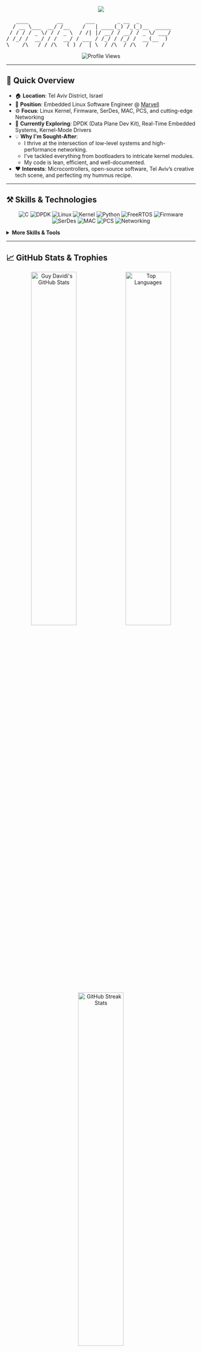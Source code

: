 <!--
   NOTE: This README is jam-packed with flashy elements. 
   Some require setup:
   - Snake Graph: https://github.com/Platane/snk
   - Spotify Now Playing: https://github.com/novatorem/Spotify-Readme
   - Wakatime Stats: https://github.com/anmol098/waka-readme-stats
   - GitHub Trophies: https://github.com/ryo-ma/github-profile-trophy
   - Random Jokes/Quotes: see references in the comments below
   --> 

<!-- 
   Animated Typing Banner 
   (Customize text, speed, and styling at: 
   https://github.com/DenverCoder1/readme-typing-svg) 
-->
<p align="center">
  <img src="https://readme-typing-svg.herokuapp.com?size=30&width=650&lines=Hey%2C+I'm+Guy+Davidi!+%F0%9F%91%8B;Embedded+Linux+Engineer+%7C+Kernel+Guru;Sought-After+Programmer+with+%F0%9F%92%BB+Passion;Building+Next-Gen+Firmware+%26+Systems;Welcome+to+My+Code+Domain!" />
</p>

<!-- Eye-Catching ASCII or Text Banner -->
<p align="center">
<pre>
   ____         __       ___       _ __  _          
  / __ \___  __/ /__    /   | ____(_) /_(_)__  _____
 / / / / _ \/ / / _ \  / /| |/ __/ / __/ / _ \/ ___/
/ /_/ /  __/ / /  __/ / ___ / /_/ / /_/ /  __(__  ) 
\____/\___/_/_/\___(_)_/  |_\__/_/\__/_/\___/____/  
</pre>
</p>

<p align="center">
  <img src="https://hits.sh/github.com/guy-davidi.svg?style=for-the-badge&label=Profile+Views&extraCount=0&color=779AEB&labelColor=4C4C4C" alt="Profile Views" />
</p>

---

## 🚀 Quick Overview

- 🏠 **Location**: Tel Aviv District, Israel  
- 💼 **Position**: Embedded Linux Software Engineer @ [Marvell](https://www.marvell.com/)  
- ⚙️ **Focus**: Linux Kernel, Firmware, SerDes, MAC, PCS, and cutting-edge Networking  
- 🌱 **Currently Exploring**: DPDK (Data Plane Dev Kit), Real-Time Embedded Systems, Kernel-Mode Drivers  
- 💡 **Why I'm Sought-After**:  
  - I thrive at the intersection of low-level systems and high-performance networking.  
  - I’ve tackled everything from bootloaders to intricate kernel modules.  
  - My code is lean, efficient, and well-documented.  
- ❤️ **Interests**: Microcontrollers, open-source software, Tel Aviv’s creative tech scene, and perfecting my hummus recipe.

---

## ⚒️ Skills & Technologies

<p align="center">
  <img src="https://img.shields.io/badge/-C-blue" alt="C"/>
  <img src="https://img.shields.io/badge/-DPDK-green" alt="DPDK"/>
  <img src="https://img.shields.io/badge/-Linux-lightgrey" alt="Linux"/>
  <img src="https://img.shields.io/badge/-Kernel-orange" alt="Kernel"/>
  <img src="https://img.shields.io/badge/-Python-yellow" alt="Python"/>
  <img src="https://img.shields.io/badge/-FreeRTOS-blue" alt="FreeRTOS"/>
  <img src="https://img.shields.io/badge/-Firmware-red" alt="Firmware"/>
  <img src="https://img.shields.io/badge/-SerDes-purple" alt="SerDes"/>
  <img src="https://img.shields.io/badge/-MAC-pink" alt="MAC"/>
  <img src="https://img.shields.io/badge/-PCS-brown" alt="PCS"/>
  <img src="https://img.shields.io/badge/-Networking-lightblue" alt="Networking"/>
</p>

<details>
  <summary><strong>More Skills & Tools</strong></summary><br>
  
  - **Yocto Project** for embedded Linux builds  
  - **Git/Gerrit** for collaborative development  
  - **CI/CD** (Jenkins, GitHub Actions) for automated testing  
  - **CMake** for complex build systems  
  - **Familiar with** Docker, K8s for containerized microservices 
</details>

---

## 📈 GitHub Stats & Trophies

<div align="center">

<!-- GitHub Stats Card -->
<img src="https://github-readme-stats.vercel.app/api?username=guy-davidi&show_icons=true&theme=dark" alt="Guy Davidi's GitHub Stats" width="49%" />

<!-- Most Used Languages -->
<img src="https://github-readme-stats.vercel.app/api/top-langs/?username=guy-davidi&layout=compact&theme=dark" alt="Top Languages" width="49%" />

<!-- Streak Stats -->
<img src="https://github-readme-streak-stats.herokuapp.com/?user=guy-davidi&theme=dark" alt="GitHub Streak Stats" width="49%" />

<!-- GitHub Profile Trophies -->
<img src="https://github-profile-trophy.vercel.app/?username=guy-davidi&theme=onedark&row=1&column=7" alt="Trophies" width="100%" />

</div>

---

## 🐍 Contribution Snake
<div align="center">
  <!-- Make sure to configure the GitHub Actions for the snake -->
  <img src="https://raw.githubusercontent.com/guy-davidi/guy-davidi/output/github-contribution-grid-snake.svg" alt="Contribution Snake" />
</div>

---

<!-- 
   Optional Section: 3D Contribution Skyline 
   (Generate at https://skyline.github.com/YOUR_USERNAME)
-->
## ✨ 3D Contribution Calendar
<p align="center">
  <a href="https://skyline.github.com/guy-davidi/2022">
    <img src="https://img.shields.io/badge/View-3D%20Profile%20Skyline-blue?style=for-the-badge&logo=github" alt="3D Skyline Link" />
  </a>
</p>

---

<!-- Optional: Spotify / Wakatime / Joke / Quotes sections -->

<!-- 
   Example: WakaTime Stats 
   requires: 
   - GitHub repository: anmol098/waka-readme-stats or similar 
   - WakaTime account and an API key
-->
<!-- 
## ⏳ Weekly Development Breakdown
<img src="https://github-readme-stats.vercel.app/api/wakatime?username=guy-davidi&theme=dark" alt="Wakatime Stats"/> 
-->

<!-- 
   Example: Now Playing on Spotify 
   requires: https://github.com/novatorem/Spotify-Readme
-->
<!-- 
## 🎧 Now Playing on Spotify
<p align="center">
  <img src="https://spotify-readme-guy-davidi.vercel.app/api/spotify" alt="Now Playing" width="500" />
</p>
-->

<!-- Random Dev Quote -->
## 💡 Random Dev Quote
<p align="center">
  <img src="https://github-readme-quotes.herokuapp.com/quote?theme=dark&animation=default&layout=default&font=default" alt="Random Dev Quote" width="50%" />
</p>

<!-- Alternatively, a random dev joke:
<p align="center">
  <img src="https://readme-jokes.vercel.app/api?theme=tokyonight" alt="Random Dev Joke" />
</p> 
-->

---

## 🤝 Connect with Me
<p align="center">
  <a href="mailto:guy.davidix@gmail.com">
    <img src="https://img.shields.io/badge/-Email-D14836?style=for-the-badge&logo=gmail&logoColor=white" alt="Email" />
  </a>
  <a href="https://www.linkedin.com/in/guy-davidi/" target="_blank">
    <img src="https://img.shields.io/badge/-LinkedIn-%230077B5?style=for-the-badge&logo=linkedin&logoColor=white" alt="LinkedIn" />
  </a>
  
  <!-- Optionally add more platforms:
  <a href="https://twitter.com/YourHandle" target="_blank">
    <img src="https://img.shields.io/badge/-Twitter-1DA1F2?style=for-the-badge&logo=twitter&logoColor=white" alt="Twitter"/>
  </a>
  -->
</p>

---

<!-- Sponsor/Support Section -->
<p align="center">
  <b>Like my work?</b><br>
  <a href="#!">
    <img src="https://img.shields.io/badge/-Buy%20Me%20a%20Coffee-ffdd00?style=for-the-badge&logo=buy-me-a-coffee&logoColor=black" alt="Buy Me a Coffee"/>
  </a>
</p>

---

<!-- Featured Projects or Achievements (Optional) -->
<!-- 
## 🌟 Featured Projects
- [AwesomeProject](https://github.com/guy-davidi/awesomeproject) – Build next-gen embedded solutions 
- [AnotherCoolRepo](https://github.com/guy-davidi/anothercoolrepo) – High-performance networking experiments 
-->

<p align="center">
  <i>
    Thanks for stopping by! Explore my repositories, drop a star if you find something interesting, or 
    <a href="mailto:guy.davidix@gmail.com">reach out</a> to collaborate. 
    <br /> 
    <b>Sought-after solutions for real-world problems—let's build the future, together.</b>
  </i>
</p>
